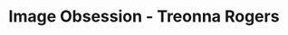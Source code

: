 ---
title: "Image Obsession - Treonna Rogers"
url: /spartanburg/image-obsession-treonna-rogers/
shop: beauty
---